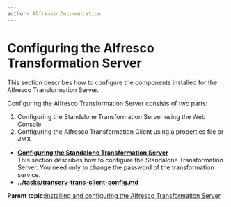 ```yaml
---
author: Alfresco Documentation
---
```


# Configuring the Alfresco Transformation Server

This section describes how to configure the components installed for the Alfresco Transformation Server.

Configuring the Alfresco Transformation Server consists of two parts:

1.  Configuring the Standalone Transformation Server using the Web Console.
2.  Configuring the Alfresco Transformation Client using a properties file or JMX.

-   **[Configuring the Standalone Transformation Server](../tasks/transerv-standalone-config.md)**  
This section describes how to configure the Standalone Transformation Server. You need only to change the password of the transformation service.
-   **[../tasks/transerv-trans-client-config.md](../tasks/transerv-trans-client-config.md)**  


**Parent topic:**[Installing and configuring the Alfresco Transformation Server](../concepts/transerv-intro.md)

